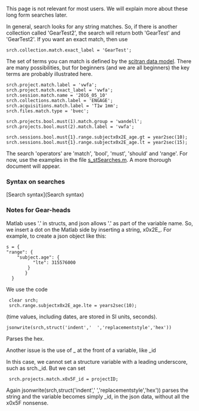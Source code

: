 
This page is not relevant for most users.  We will explain more about these long form searches later.

In general, search looks for any string matches.  So, if there is another collection called 'GearTest2', the search will return both 'GearTest' and 'GearTest2'.  If you want an exact match, then use

    srch.collection.match.exact_label = 'GearTest';

The set of terms you can match is defined by the [scitran data model](https://github.com/scitran/core/wiki/Data-Model). There are many possibilities, but for beginners (and we are all beginners) the key terms are probably illustrated here.

    srch.project.match.label = 'vwfa';
    srch.project.match.exact_label = 'vwfa';
    srch.session.match.name = '2016_05_10'
    srch.collections.match.label = 'ENGAGE';    
    srch.acquisitions.match.label = 'T1w 1mm'; 
    srch.files.match.type = 'bvec';

    srch.projects.bool.must(1).match.group = 'wandell';
    srch.projects.bool.must(2).match.label = 'vwfa';

    srch.sessions.bool.must{1}.range.subjectx0x2E_age.gt = year2sec(10);
    srch.sessions.bool.must{1}.range.subjectx0x2E_age.lt = year2sec(15);

The search 'operators' are 'match', 'bool', 'must', 'should' and 'range'.  For now, use the examples in the file [s_stSearches.m](https://github.com/scitran/client/blob/master/matlab/scripts/s_stSearches.m).  A more thorough document will appear.

### Syntax on searches

[Search syntax](Search syntax)

### Notes for Gear-heads

Matlab uses '.' in structs, and json allows '.' as part of the variable name. So, we insert a dot on the Matlab side by inserting a string, x0x2E_.  For example, to create a json object like this:

    s = {
   	"range": {
  		"subject.age": {
	   		  "lte": 315576000
		    }
	       }
      }

We use the code

     clear srch; 
     srch.range.subjectx0x2E_age.lte = years2sec(10);

(time values, including dates, are stored in SI units, seconds).

    jsonwrite(srch,struct('indent','  ','replacementstyle','hex')) 

Parses the hex.

Another issue is the use of _ at the front of a variable, like _id

In this case, we cannot set a structure variable with a leading underscore, such as srch._id.  But we can set

     srch.projects.match.x0x5F_id = projectID;

Again jsonwrite(srch,struct('indent','  ','replacementstyle','hex')) parses the string and the variable becomes simply _id, in the json data, without all the x0x5F nonsense.

